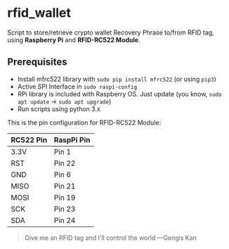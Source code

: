# rfid_wallet
Script to store/retrieve crypto wallet Recovery Phrase to/from RFID tag, using **Raspberry Pi** and **RFID-RC522 Module**.

## Prerequisites
* Install mfrc522 library with `sudo pip install mfrc522` (or using `pip3`)
* Active SPI Interface in `sudo raspi-config`
* RPi library is included with Raspberry OS. Just update (you know, `sudo apt update` -> `sudo apt upgrade`)
* Run scripts using python 3.x

This is the pin configuration for RFID-RC522 Module:

  | RC522 Pin	| RaspPi Pin |
  |-----------|------------|
  |3.3V	| Pin 1 |
  | RST | Pin 22 |
  | GND | Pin 6	|
  | MISO | Pin 21 |
  | MOSI | Pin 19 |
  | SCK	| Pin 23 |
  | SDA	| Pin 24 |

 > Give me an RFID tag and I'll control the world —Gengis Kan
